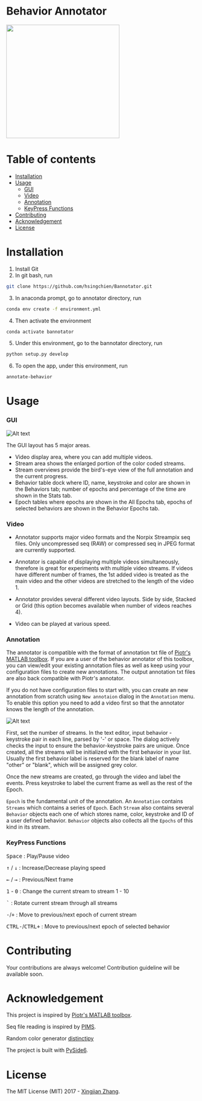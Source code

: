 # Behavior Annotator

<img src="bannotator/resources/bg_readme.png" height="300">

# Table of contents

- [Installation](#installation)
- [Usage](#usage)
  - [GUI](#GUI)
  - [Video](#video)
  - [Annotation](#annotation)
  - [KeyPress Functions](#keypress-functions)
- [Contributing](#contributing)
- [Acknowledgement](#acknowledgement)
- [License](#license)

# Installation

1. Install Git
2. In git bash, run

```bash
git clone https://github.com/hsingchien/Bannotator.git
```

3. In anaconda prompt, go to annotator directory, run

```bash
conda env create -f environment.yml
```

4. Then activate the environment

```bash
conda activate bannotator
```

5. Under this environment, go to the bannotator directory, run

```bash
python setup.py develop
```

6. To open the app, under this environment, run

```bash
annotate-behavior
```

# Usage

### GUI

![Alt text](bannotator/resources/app_illustration.png)

The GUI layout has 5 major areas.

- Video display area, where you can add multiple videos.
- Stream area shows the enlarged portion of the color coded streams.
- Stream overviews provide the bird's-eye view of the full annotation and the current progress.
- Behavior table dock where ID, name, keystroke and color are shown in the Behaviors tab; number of epochs and percentage of the time are shown in the Stats tab.
- Epoch tables where epochs are shown in the All Epochs tab, epochs of selected behaviors are shown in the Behavior Epochs tab.

### Video

- Annotator supports major video formats and the Norpix Streampix seq files. Only uncompressed seq (RAW) or compressed seq in JPEG format are currently supported.

- Annotator is capable of displaying multiple videos simultaneously, therefore is great for experiments with multiple video streams. If videos have different number of frames, the 1st added video is treated as the main video and the other videos are stretched to the length of the video 1.

- Annotator provides several different video layouts. Side by side, Stacked or Grid (this option becomes available when number of videos reaches 4).

- Video can be played at various speed.

### Annotation

The annotator is compatible with the format of annotation txt file of [Piotr's MATLAB toolbox](https://github.com/pdollar/toolbox). If you are a user of the behavior annotator of this toolbox, you can view/edit your existing annotation files as well as keep using your configuration files to create new annotations. The output annotation txt files are also back compatible with Piotr's annotator.

If you do not have configuration files to start with, you can create an new annotation from scratch using `New annotaion` dialog in the `Annotation` menu. To enable this option you need to add a video first so that the annotator knows the length of the annotation.

![Alt text](bannotator/resources/new_annotation_dialog.png)

First, set the number of streams. In the text editor, input behavior - keystroke pair in each line, parsed by '-' or space. The dialog actively checks the input to ensure the behavior-keystroke pairs are unique. Once created, all the streams will be initialized with the first behavior in your list. Usually the first behavior label is reserved for the blank label of name "other" or "blank", which will be assigned grey color.

Once the new streams are created, go through the video and label the events. Press keystroke to label the current frame as well as the rest of the Epoch.

`Epoch` is the fundamental unit of the annotation. An `Annotation` contains `Streams` which contains a series of `Epoch`. Each `Stream` also contains several `Behavior` objects each one of which stores name, color, keystroke and ID of a user defined behavior. `Behavior` objects also collects all the `Epochs` of this kind in its stream.

### KeyPress Functions

<kbd>Space</kbd> : Play/Pause video

<kbd>&#8593;</kbd> / <kbd>&#8595;</kbd> : Increase/Decrease playing speed

<kbd>&#8592;</kbd> / <kbd>&#8594;</kbd> : Previous/Next frame

<kbd>1</kbd> - <kbd>0</kbd> : Change the current stream to stream 1 - 10

<kbd>`</kbd> : Rotate current stream through all streams

<kbd>-</kbd>/<kbd>+</kbd> : Move to previous/next epoch of current stream

<kbd>CTRL</kbd><kbd>-</kbd>/<kbd>CTRL</kbd><kbd>+</kbd> : Move to previous/next epoch of selected behavior

# Contributing

Your contributions are always welcome! Contribution guideline will be available soon.

# Acknowledgement

This project is inspired by [Piotr's MATLAB toolbox](https://github.com/pdollar/toolbox).

Seq file reading is inspired by [PIMS](https://github.com/soft-matter/pims).

Random color generator [distinctipy](https://github.com/alan-turing-institute/distinctipy)

The project is built with [PySide6](https://doc.qt.io/qtforpython-6/index.html#).

# License

The MIT License (MIT) 2017 - [Xingjian Zhang](https://github.com/hsingchien/).
